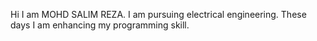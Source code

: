 Hi I am MOHD SALIM REZA.
I am pursuing electrical engineering.
These days I am enhancing my programming skill.



<!---
anjaanmsr/anjaanmsr is a ✨ special ✨ repository because its `README.md` (this file) appears on your GitHub profile.
You can click the Preview link to take a look at your changes.
--->
